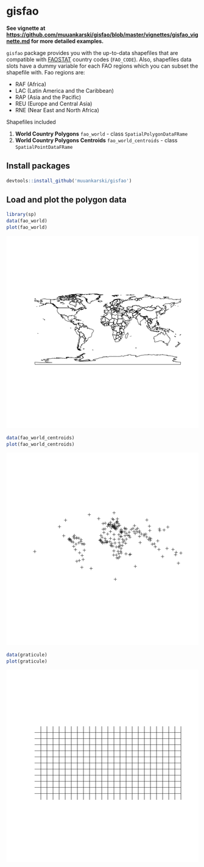 # gisfao

**See vignette at <https://github.com/muuankarski/gisfao/blob/master/vignettes/gisfao_vignette.md> for more detailed examples.**

`gisfao` package provides you with the up-to-data shapefiles that are compatible with [FAOSTAT](http://faostat.fao.org/) country codes (`FAO_CODE`). Also, shapefiles data slots have a dummy variable for each FAO regions which you can subset the shapefile with. Fao regions are:

- RAF (Africa)
- LAC (Latin America and the Caribbean)
- RAP (Asia and the Pacific)
- REU (Europe and Central Asia)
- RNE (Near East and North Africa)

Shapefiles included

1. **World Country Polygons** `fao_world` - class `SpatialPolygonDataFRame`
2. **World Country Polygons Centroids** `fao_world_centroids` - class `SpatialPointDataFRame`

<!--
There are no function  only one function `load_fao_shape` that requires one attribute `region` that accept the fao regions as values. Default is `world` that returns the shapefile as whole.
-->


## Install packages


```r
devtools::install_github('muuankarski/gisfao')
```


## Load and plot the polygon data



```r
library(sp)
data(fao_world)
plot(fao_world)
```

![plot of chunk plot01](figure/plot01-1.png) 

```r
data(fao_world_centroids)
plot(fao_world_centroids)
```

![plot of chunk plot01](figure/plot01-2.png) 

```r
data(graticule)
plot(graticule)
```

![plot of chunk plot01](figure/plot01-3.png) 
